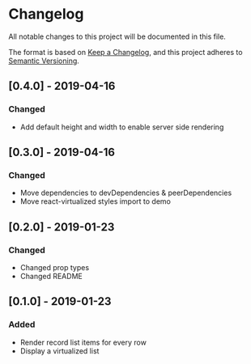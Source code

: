 # Changelog
All notable changes to this project will be documented in this file.

The format is based on [Keep a Changelog](https://keepachangelog.com/en/1.0.0/),
and this project adheres to [Semantic Versioning](https://semver.org/spec/v2.0.0.html).

## [0.4.0] - 2019-04-16
### Changed
- Add default height and width to enable server side rendering

## [0.3.0] - 2019-04-16
### Changed
- Move dependencies to devDependencies & peerDependencies
- Move react-virtualized styles import to demo

## [0.2.0] - 2019-01-23
### Changed
- Changed prop types
- Changed README

## [0.1.0] - 2019-01-23
### Added
- Render record list items for every row
- Display a virtualized list